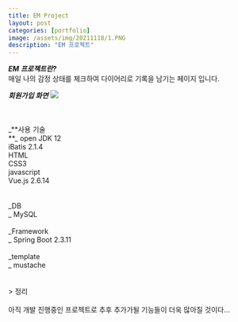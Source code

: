 ```yaml
---
title: EM Project
layout: post
categories: [portfolio]
image: /assets/img/20211118/1.PNG
description: "EM 프로젝트"
---
```


_**EM 프로젝트란?<br>**_
매일 나의 감정 상태를 체크하여 다이어리로 기록을 남기는 페이지 입니다. 

_**회원가입 화면**_
<img src="/showRoom/assets/img/20211118/1.PNG"> 

<br>
<br>
_**사용 기술<br>**_
open JDK 12<br>
iBatis 2.1.4<br>
HTML<br>
CSS3<br>
javascript<br>
Vue.js 2.6.14<br>
<br>
<br>
_DB<br>_
MySQL
<br>
<br>
_Framework<br>_
Spring Boot 2.3.11
<br>
<br>
_template<br>_
mustache<br>
<br>
<br>
> 정리<br><br>
아직 개발 진행중인 프로젝트로 추후 추가가될 기능들이 더욱 많아질 것이다...  


 
